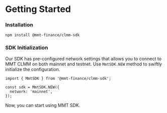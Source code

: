 # Getting Started

### Installation

```
npm install @mmt-finance/clmm-sdk
```

### SDK Initialization

Our SDK has pre-configured network settings that allows you to connect to MMT CLMM on both mainnet and testnet. Use `MmtSDK.NEW` method to swiftly initialize the configuration.

```
import { MmtSDK } from '@mmt-finance/clmm-sdk';

const sdk = MmtSDK.NEW({
  network: 'mainnet',
});
```

Now, you can start using MMT SDK.
